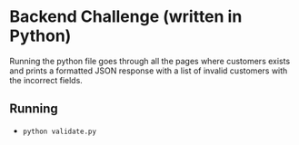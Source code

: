 # Backend Challenge (written in Python)

Running the python file goes through all the pages where customers exists and prints a formatted JSON response with a list of invalid customers with the incorrect fields.

## Running
- `python validate.py`
